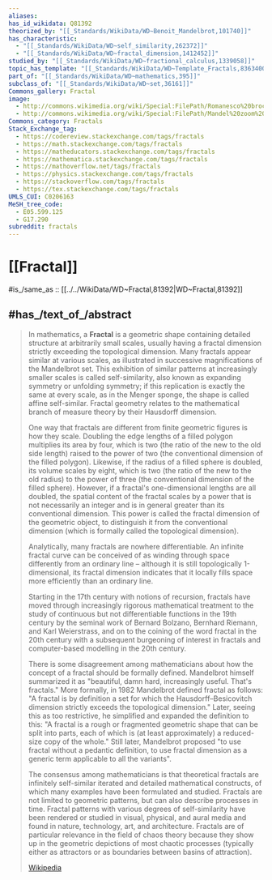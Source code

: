 ```yaml
---
aliases:
has_id_wikidata: Q81392
theorized_by: "[[_Standards/WikiData/WD~Benoit_Mandelbrot,101740]]"
has_characteristic:
  - "[[_Standards/WikiData/WD~self_similarity,262372]]"
  - "[[_Standards/WikiData/WD~fractal_dimension,1412452]]"
studied_by: "[[_Standards/WikiData/WD~fractional_calculus,1339058]]"
topic_has_template: "[[_Standards/WikiData/WD~Template_Fractals,8363400]]"
part_of: "[[_Standards/WikiData/WD~mathematics,395]]"
subclass_of: "[[_Standards/WikiData/WD~set,36161]]"
Commons_gallery: Fractal
image:
  - http://commons.wikimedia.org/wiki/Special:FilePath/Romanesco%20broccoli%20%28Brassica%20oleracea%29.jpg
  - http://commons.wikimedia.org/wiki/Special:FilePath/Mandel%20zoom%2011%20satellite%20double%20spiral.jpg
Commons_category: Fractals
Stack_Exchange_tag:
  - https://codereview.stackexchange.com/tags/fractals
  - https://math.stackexchange.com/tags/fractals
  - https://matheducators.stackexchange.com/tags/fractals
  - https://mathematica.stackexchange.com/tags/fractals
  - https://mathoverflow.net/tags/fractals
  - https://physics.stackexchange.com/tags/fractals
  - https://stackoverflow.com/tags/fractals
  - https://tex.stackexchange.com/tags/fractals
UMLS_CUI: C0206163
MeSH_tree_code:
  - E05.599.125
  - G17.290
subreddit: fractals
---
```


# [[Fractal]] 

#is_/same_as :: [[../../WikiData/WD~Fractal,81392|WD~Fractal,81392]] 

## #has_/text_of_/abstract 

> In mathematics, a **Fractal** is a geometric shape containing detailed structure at arbitrarily small scales, usually having a fractal dimension strictly exceeding the topological dimension. Many fractals appear similar at various scales, as illustrated in successive magnifications of the Mandelbrot set. This exhibition of similar patterns at increasingly smaller scales is called self-similarity, also known as expanding symmetry or unfolding symmetry; if this replication is exactly the same at every scale, as in the Menger sponge, the shape is called affine self-similar.  Fractal geometry relates to the mathematical branch of measure theory by their Hausdorff dimension.
>
> One way that fractals are different from finite geometric figures is how they scale. Doubling the edge lengths of a filled polygon multiplies its area by four, which is two (the ratio of the new to the old side length) raised to the power of two (the conventional dimension of the filled polygon). Likewise, if the radius of a filled sphere is doubled, its volume scales by eight, which is two (the ratio of the new to the old radius) to the power of three (the conventional dimension of the filled sphere). However, if a fractal's one-dimensional lengths are all doubled, the spatial content of the fractal scales by a power that is not necessarily an integer and is in general greater than its conventional dimension. This power is called the fractal dimension of the geometric object, to distinguish it from the conventional dimension (which is formally called the topological dimension).
>
> Analytically, many fractals are nowhere differentiable. An infinite fractal curve can be conceived of as winding through space differently from an ordinary line – although it is still topologically 1-dimensional, its fractal dimension indicates that it locally fills space more efficiently than an ordinary line.
>
> 
>
> Starting in the 17th century with notions of recursion, fractals have moved through increasingly rigorous mathematical treatment to the study of continuous but not differentiable functions in the 19th century by the seminal work of Bernard Bolzano, Bernhard Riemann, and Karl Weierstrass, and on to the coining of the word fractal in the 20th century with a subsequent burgeoning of interest in fractals and computer-based modelling in the 20th century.
>
> There is some disagreement among mathematicians about how the concept of a fractal should be formally defined. Mandelbrot himself summarized it as "beautiful, damn hard, increasingly useful. That's fractals." More formally, in 1982 Mandelbrot defined fractal as follows: "A fractal is by definition a set for which the Hausdorff–Besicovitch dimension strictly exceeds the topological dimension." Later, seeing this as too restrictive, he simplified and expanded the definition to this: "A fractal is a rough or fragmented geometric shape that can be split into parts, each of which is (at least approximately) a reduced-size copy of the whole." Still later, Mandelbrot proposed "to use fractal without a pedantic definition, to use fractal dimension as a generic term applicable to all the variants".
>
> The consensus among mathematicians is that theoretical fractals are infinitely self-similar iterated and detailed mathematical constructs, of which many examples have been formulated and studied. Fractals are not limited to geometric patterns, but can also describe processes in time. Fractal patterns with various degrees of self-similarity have been rendered or studied in visual, physical, and aural media and found in nature, technology, art, and architecture. Fractals are of particular relevance in the field of chaos theory because they show up in the geometric depictions of most chaotic processes (typically either as attractors or as boundaries between basins of attraction).
>
> [Wikipedia](https://en.wikipedia.org/wiki/Fractal) 

